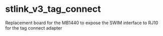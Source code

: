 # stlink_v3_tag_connect
Replacement board for the MB1440 to expose the SWIM interface to RJ10 for the tag connect adapter
